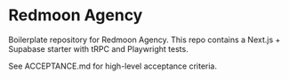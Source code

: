 # Redmoon Agency

Boilerplate repository for Redmoon Agency. This repo contains a Next.js + Supabase starter with tRPC and Playwright tests.

See ACCEPTANCE.md for high-level acceptance criteria.
